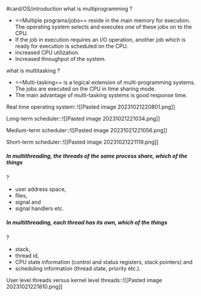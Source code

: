 #card/OS/introduction
what is multiprogramming
?
- ==Multiple programs/jobs== reside in the main memory for execution. The operating system selects and executes one of these jobs on to the CPU.
- If the job in execution requires an I/O operation, another job which is ready for execution is scheduled on the CPU.
- increased CPU utilization.
- Increased throughput of the system. <!--SR:!2023-10-29,4,270-->


what is multitasking
?
- ==Multi-tasking== is a logical extension of multi-programming systems. The jobs are executed on the CPU in time sharing mode.
- The main advantage of multi-tasking systems is good response time. <!--SR:!2023-10-29,4,270-->


Real time operating system::![[Pasted image 20231021220801.png]] <!--SR:!2023-10-29,4,270-->


Long-term scheduler::![[Pasted image 20231021221034.png]] <!--SR:!2023-10-29,4,270-->


Medium-term scheduler::![[Pasted image 20231021221056.png]] <!--SR:!2023-10-28,3,250-->


Short-term scheduler::![[Pasted image 20231021221119.png]] <!--SR:!2023-10-29,4,270-->


##### In multithreading, the threads of the same process share, which of the things
?
- user address space,
- files,
- signal and
- signal handlers etc. <!--SR:!2023-10-29,4,270-->


##### In multithreading, each thread has its own, which of the things
?
- stack,
- thread id,
- CPU state information (control and status registers, stack pointers) and
- scheduling information (thread state, priority etc.). <!--SR:!2023-10-29,4,270-->


User level threads versus kernel level threads::![[Pasted image 20231021221810.png]] <!--SR:!2023-10-29,4,270-->